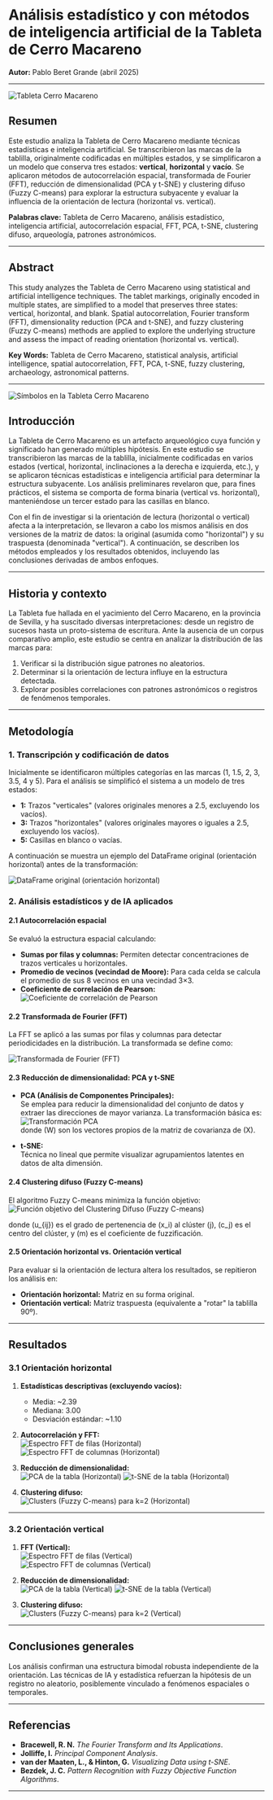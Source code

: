 # Análisis estadístico y con métodos de inteligencia artificial de la Tableta de Cerro Macareno

**Autor:** Pablo Beret Grande (abril 2025)  

---

![Tableta Cerro Macareno](/data/tablilla.jpg)

## Resumen

Este estudio analiza la Tableta de Cerro Macareno mediante técnicas estadísticas e inteligencia artificial. Se transcribieron las marcas de la tablilla, originalmente codificadas en múltiples estados, y se simplificaron a un modelo que conserva tres estados: **vertical**, **horizontal** y **vacío**. Se aplicaron métodos de autocorrelación espacial, transformada de Fourier (FFT), reducción de dimensionalidad (PCA y t-SNE) y clustering difuso (Fuzzy C-means) para explorar la estructura subyacente y evaluar la influencia de la orientación de lectura (horizontal vs. vertical).

**Palabras clave:** Tableta de Cerro Macareno, análisis estadístico, inteligencia artificial, autocorrelación espacial, FFT, PCA, t-SNE, clustering difuso, arqueología, patrones astronómicos.

---

## Abstract

This study analyzes the Tableta de Cerro Macareno using statistical and artificial intelligence techniques. The tablet markings, originally encoded in multiple states, are simplified to a model that preserves three states: vertical, horizontal, and blank. Spatial autocorrelation, Fourier transform (FFT), dimensionality reduction (PCA and t-SNE), and fuzzy clustering (Fuzzy C-means) methods are applied to explore the underlying structure and assess the impact of reading orientation (horizontal vs. vertical).

**Key Words:** Tableta de Cerro Macareno, statistical analysis, artificial intelligence, spatial autocorrelation, FFT, PCA, t-SNE, fuzzy clustering, archaeology, astronomical patterns.

---

![Símbolos en la Tableta Cerro Macareno](/data/tablilla_2.jpg)

## Introducción

La Tableta de Cerro Macareno es un artefacto arqueológico cuya función y significado han generado múltiples hipótesis. En este estudio se transcribieron las marcas de la tablilla, inicialmente codificadas en varios estados (vertical, horizontal, inclinaciones a la derecha e izquierda, etc.), y se aplicaron técnicas estadísticas e inteligencia artificial para determinar la estructura subyacente. Los análisis preliminares revelaron que, para fines prácticos, el sistema se comporta de forma binaria (vertical vs. horizontal), manteniéndose un tercer estado para las casillas en blanco.  

Con el fin de investigar si la orientación de lectura (horizontal o vertical) afecta a la interpretación, se llevaron a cabo los mismos análisis en dos versiones de la matriz de datos: la original (asumida como "horizontal") y su traspuesta (denominada "vertical"). A continuación, se describen los métodos empleados y los resultados obtenidos, incluyendo las conclusiones derivadas de ambos enfoques.

---

## Historia y contexto

La Tableta fue hallada en el yacimiento del Cerro Macareno, en la provincia de Sevilla, y ha suscitado diversas interpretaciones: desde un registro de sucesos hasta un proto-sistema de escritura. Ante la ausencia de un corpus comparativo amplio, este estudio se centra en analizar la distribución de las marcas para:

1. Verificar si la distribución sigue patrones no aleatorios.  
2. Determinar si la orientación de lectura influye en la estructura detectada.  
3. Explorar posibles correlaciones con patrones astronómicos o registros de fenómenos temporales.

---

## Metodología

### 1. Transcripción y codificación de datos

Inicialmente se identificaron múltiples categorías en las marcas (1, 1.5, 2, 3, 3.5, 4 y 5). Para el análisis se simplificó el sistema a un modelo de tres estados:

- **1:** Trazos "verticales" (valores originales menores a 2.5, excluyendo los vacíos).  
- **3:** Trazos "horizontales" (valores originales mayores o iguales a 2.5, excluyendo los vacíos).  
- **5:** Casillas en blanco o vacías.

A continuación se muestra un ejemplo del DataFrame original (orientación horizontal) antes de la transformación:

![DataFrame original (orientación horizontal)](/data/dataframe_original_horizontal.PNG)

### 2. Análisis estadísticos y de IA aplicados

#### 2.1 Autocorrelación espacial

Se evaluó la estructura espacial calculando:

- **Sumas por filas y columnas:** Permiten detectar concentraciones de trazos verticales u horizontales.
- **Promedio de vecinos (vecindad de Moore):** Para cada celda se calcula el promedio de sus 8 vecinos en una vecindad 3×3.
- **Coeficiente de correlación de Pearson:**  
  <img src="https://latex.codecogs.com/svg.image?r=\frac{\sum(x_i-\bar{x})(y_i-\bar{y})}{\sqrt{\sum(x_i-\bar{x})^2\sum(y_i-\bar{y})^2}}" alt="Coeficiente de correlación de Pearson" />

#### 2.2 Transformada de Fourier (FFT)

La FFT se aplicó a las sumas por filas y columnas para detectar periodicidades en la distribución. La transformada se define como:

<img src="https://latex.codecogs.com/svg.image?X(k)=\sum_{n=0}^{N-1}x(n)\,e^{-i\,2\pi\frac{k\,n}{N}}" alt="Transformada de Fourier (FFT)" />

#### 2.3 Reducción de dimensionalidad: PCA y t-SNE

- **PCA (Análisis de Componentes Principales):**  
  Se emplea para reducir la dimensionalidad del conjunto de datos y extraer las direcciones de mayor varianza. La transformación básica es:  
  <img src="https://latex.codecogs.com/svg.image?Z=XW" alt="Transformación PCA" />  
  donde \(W\) son los vectores propios de la matriz de covarianza de \(X\).

- **t-SNE:**  
  Técnica no lineal que permite visualizar agrupamientos latentes en datos de alta dimensión.

#### 2.4 Clustering difuso (Fuzzy C-means)

El algoritmo Fuzzy C-means minimiza la función objetivo:  
<img src="https://latex.codecogs.com/svg.image?J_m=\sum_{i=1}^{N}\sum_{j=1}^{C}u_{ij}^m\|x_i-c_j\|^2" alt="Función objetivo del Clustering Difuso (Fuzzy C-means)" />

donde \(u_{ij}\) es el grado de pertenencia de \(x_i\) al clúster \(j\), \(c_j\) es el centro del clúster, y \(m\) es el coeficiente de fuzzificación.

#### 2.5 Orientación horizontal vs. Orientación vertical

Para evaluar si la orientación de lectura altera los resultados, se repitieron los análisis en:
- **Orientación horizontal:** Matriz en su forma original.  
- **Orientación vertical:** Matriz traspuesta (equivalente a "rotar" la tablilla 90º).

---

## Resultados

### 3.1 Orientación horizontal

1. **Estadísticas descriptivas (excluyendo vacíos):**  
   - Media: ~2.39  
   - Mediana: 3.00  
   - Desviación estándar: ~1.10  

2. **Autocorrelación y FFT:**  
   ![Espectro FFT de filas (Horizontal)](/data/fft_filas_horizontal.PNG)
   ![Espectro FFT de columnas (Horizontal)](/data/fft_columnas_horizontal.PNG)

3. **Reducción de dimensionalidad:**  
   ![PCA de la tabla (Horizontal)](/data/pca_horizontal.PNG)
   ![t-SNE de la tabla (Horizontal)](/data/tsne_horizontal.PNG)

4. **Clustering difuso:**  
   ![Clusters (Fuzzy C-means) para k=2 (Horizontal)](/data/fuzzy_horizontal.PNG)

---

### 3.2 Orientación vertical

1. **FFT (Vertical):**  
   ![Espectro FFT de filas (Vertical)](/data/fft_filas_vertical.PNG)
   ![Espectro FFT de columnas (Vertical)](/data/fft_columnas_vertical.PNG)

2. **Reducción de dimensionalidad:**  
   ![PCA de la tabla (Vertical)](/data/pca_vertical.PNG)
   ![t-SNE de la tabla (Vertical)](/data/tsne_vertical.PNG)

3. **Clustering difuso:**  
   ![Clusters (Fuzzy C-means) para k=2 (Vertical)](/data/fuzzy_vertical.PNG)

---

## Conclusiones generales

Los análisis confirman una estructura bimodal robusta independiente de la orientación. Las técnicas de IA y estadística refuerzan la hipótesis de un registro no aleatorio, posiblemente vinculado a fenómenos espaciales o temporales.

---

## Referencias

- **Bracewell, R. N.** *The Fourier Transform and Its Applications*.  
- **Jolliffe, I.** *Principal Component Analysis*.  
- **van der Maaten, L., & Hinton, G.** *Visualizing Data using t-SNE*.  
- **Bezdek, J. C.** *Pattern Recognition with Fuzzy Objective Function Algorithms*.

---
